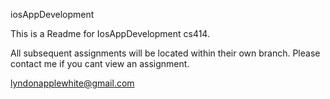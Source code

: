 iosAppDevelopment

This is a Readme for IosAppDevelopment cs414.

All subsequent assignments will be located within their own branch. Please contact me if you cant view an assignment.

lyndonapplewhite@gmail.com

